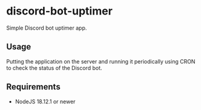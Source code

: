 # discord-bot-uptimer

Simple Discord bot uptimer app.

## Usage

Putting the application on the server and running it periodically using CRON to check the status of the Discord bot.

## Requirements

* NodeJS 18.12.1 or newer